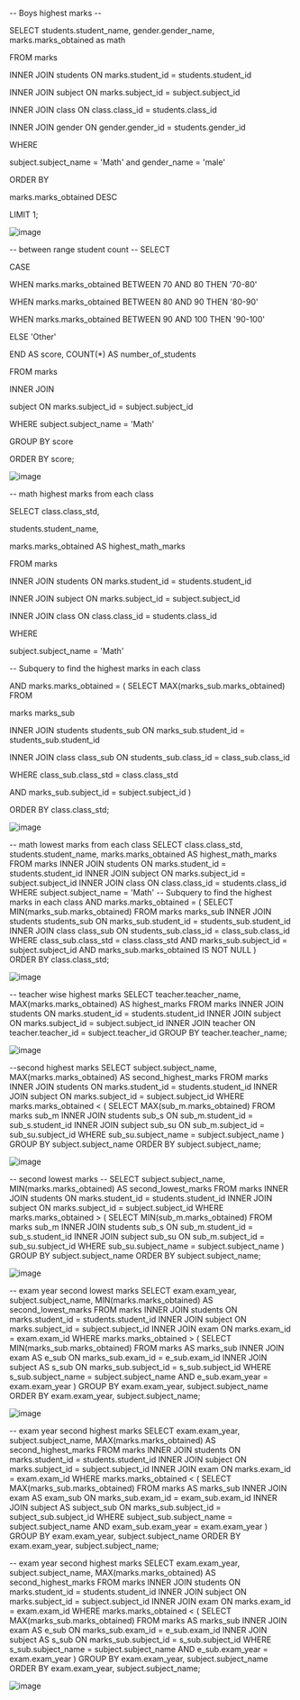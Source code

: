 -- Boys highest marks --

SELECT students.student_name, gender.gender_name, marks.marks_obtained  as math

FROM marks  

 INNER JOIN students ON marks.student_id = students.student_id
 
 INNER JOIN subject ON marks.subject_id = subject.subject_id 
 
 INNER JOIN class ON class.class_id = students.class_id
 
 INNER JOIN gender ON gender.gender_id = students.gender_id

WHERE 

subject.subject_name = 'Math' and  gender_name = 'male'

ORDER BY

marks.marks_obtained DESC

LIMIT 1;

 ![image](https://github.com/user-attachments/assets/73604513-cc27-46af-a26a-43532b02e8f5)



-- between range student count --
SELECT
    
CASE 

WHEN marks.marks_obtained BETWEEN 70 AND 80 THEN '70-80'
    
WHEN marks.marks_obtained BETWEEN 80 AND 90 THEN '80-90'
        
WHEN marks.marks_obtained BETWEEN 90 AND 100 THEN '90-100'
    
ELSE 'Other'

   END AS score,
   COUNT(*) AS number_of_students

FROM
    marks

INNER JOIN
    
subject ON marks.subject_id = subject.subject_id

WHERE
    subject.subject_name = 'Math'

GROUP BY
    score

ORDER BY
    score;


 ![image](https://github.com/user-attachments/assets/e5c6649a-7058-427a-af57-854f0047b259)

-- math highest marks from each class

SELECT 
class.class_std,

students.student_name,

marks.marks_obtained AS highest_math_marks

FROM 
    marks

INNER JOIN 
    students ON marks.student_id = students.student_id

INNER JOIN 
    subject ON marks.subject_id = subject.subject_id

INNER JOIN 
    class ON class.class_id = students.class_id

WHERE 
    
   subject.subject_name = 'Math' 
    
   -- Subquery to find the highest marks in each class
   
   AND marks.marks_obtained = (
    SELECT 
    MAX(marks_sub.marks_obtained) 
FROM 

marks marks_sub
    
INNER JOIN 
            students students_sub ON marks_sub.student_id = students_sub.student_id

INNER JOIN 
            class class_sub ON students_sub.class_id = class_sub.class_id
        
WHERE 
class_sub.class_std = class.class_std 

AND marks_sub.subject_id = subject.subject_id
    )    

ORDER BY 
    class.class_std;

 
![image](https://github.com/user-attachments/assets/d79c272c-369f-43d5-a05e-94a14001ffc2)

-- math lowest marks from each class
SELECT 
    class.class_std,
    students.student_name,
    marks.marks_obtained AS highest_math_marks
FROM 
    marks
INNER JOIN 
    students ON marks.student_id = students.student_id
INNER JOIN 
    subject ON marks.subject_id = subject.subject_id
INNER JOIN 
    class ON class.class_id = students.class_id
WHERE 
    subject.subject_name = 'Math' 
    -- Subquery to find the highest marks in each class
    AND marks.marks_obtained = (
        SELECT 
            MIN(marks_sub.marks_obtained) 
        FROM 
            marks marks_sub
        INNER JOIN 
            students students_sub ON marks_sub.student_id = students_sub.student_id
        INNER JOIN 
            class class_sub ON students_sub.class_id = class_sub.class_id
        WHERE 
            class_sub.class_std = class.class_std 
            AND marks_sub.subject_id = subject.subject_id
            AND marks_sub.marks_obtained IS NOT NULL
    )    
ORDER BY 
    class.class_std;
 
![image](https://github.com/user-attachments/assets/a0374ac2-b959-45f1-affa-f7a563b62151)



-- teacher wise highest marks 
SELECT 
    teacher.teacher_name,
    MAX(marks.marks_obtained) AS highest_marks
FROM 
    marks
INNER JOIN 
    students ON marks.student_id = students.student_id
INNER JOIN 
    subject ON marks.subject_id = subject.subject_id
INNER JOIN 
    teacher ON teacher.teacher_id = subject.teacher_id
GROUP BY 
    teacher.teacher_name;
 
![image](https://github.com/user-attachments/assets/d6bd45a2-c061-4e2d-a324-a8f511abb4b7)

--second highest marks
SELECT
    subject.subject_name,
    MAX(marks.marks_obtained) AS second_highest_marks
FROM
    marks
INNER JOIN
    students ON marks.student_id = students.student_id
INNER JOIN
    subject ON marks.subject_id = subject.subject_id
WHERE
    marks.marks_obtained < (
        SELECT MAX(sub_m.marks_obtained)
        FROM marks sub_m
        INNER JOIN students sub_s ON sub_m.student_id = sub_s.student_id
        INNER JOIN subject sub_su ON sub_m.subject_id = sub_su.subject_id
        WHERE sub_su.subject_name = subject.subject_name
    )
GROUP BY
    subject.subject_name
ORDER BY
    subject.subject_name;
 
![image](https://github.com/user-attachments/assets/68cf308f-9e31-47e0-878a-01a6b129df99)

-- second  lowest marks --
SELECT 
    subject.subject_name,
    MIN(marks.marks_obtained) AS second_lowest_marks
FROM 
    marks
INNER JOIN 
    students ON marks.student_id = students.student_id
INNER JOIN 
    subject ON marks.subject_id = subject.subject_id
WHERE 
    marks.marks_obtained > (
        SELECT MIN(sub_m.marks_obtained)
        FROM marks sub_m
        INNER JOIN students sub_s ON sub_m.student_id = sub_s.student_id
        INNER JOIN subject sub_su ON sub_m.subject_id = sub_su.subject_id
        WHERE sub_su.subject_name = subject.subject_name
    )
GROUP BY 
    subject.subject_name
ORDER BY 
    subject.subject_name;

 
![image](https://github.com/user-attachments/assets/7f173af3-5376-4cca-b7c2-1d3fa80de7ab)

-- exam year second lowest marks 
SELECT
    exam.exam_year,
    subject.subject_name,
    MIN(marks.marks_obtained) AS second_lowest_marks
FROM
    marks
INNER JOIN
    students ON marks.student_id = students.student_id
INNER JOIN
    subject ON marks.subject_id = subject.subject_id
INNER JOIN
    exam ON marks.exam_id = exam.exam_id
WHERE
    marks.marks_obtained > (
        SELECT MIN(marks_sub.marks_obtained)
        FROM marks AS marks_sub
        INNER JOIN exam AS e_sub ON marks_sub.exam_id = e_sub.exam_id
        INNER JOIN subject AS s_sub ON marks_sub.subject_id = s_sub.subject_id
        WHERE s_sub.subject_name = subject.subject_name
          AND e_sub.exam_year = exam.exam_year
    )
GROUP BY
    exam.exam_year,
    subject.subject_name
ORDER BY
    exam.exam_year,
    subject.subject_name;

 
![image](https://github.com/user-attachments/assets/deec9305-a8e6-4966-baea-2d47c0faa0d9)


-- exam year second highest marks 
SELECT
    exam.exam_year,
    subject.subject_name,
    MAX(marks.marks_obtained) AS second_highest_marks
FROM
    marks
INNER JOIN
    students ON marks.student_id = students.student_id
INNER JOIN
    subject ON marks.subject_id = subject.subject_id
INNER JOIN
    exam ON marks.exam_id = exam.exam_id
WHERE
    marks.marks_obtained < (
        SELECT MAX(marks_sub.marks_obtained)
        FROM marks AS marks_sub
        INNER JOIN exam AS exam_sub ON marks_sub.exam_id = exam_sub.exam_id
        INNER JOIN subject AS subject_sub ON marks_sub.subject_id = subject_sub.subject_id
        WHERE subject_sub.subject_name = subject.subject_name
          AND exam_sub.exam_year = exam.exam_year
    )
GROUP BY
    exam.exam_year,
    subject.subject_name
ORDER BY
    exam.exam_year,
    subject.subject_name;


 -- exam year second highest marks
 SELECT
    exam.exam_year,
    subject.subject_name,
    MAX(marks.marks_obtained) AS second_highest_marks
FROM
    marks
INNER JOIN
    students ON marks.student_id = students.student_id
INNER JOIN
    subject ON marks.subject_id = subject.subject_id
INNER JOIN
    exam ON marks.exam_id = exam.exam_id
WHERE
    marks.marks_obtained < (
        SELECT MAX(marks_sub.marks_obtained)
        FROM marks AS marks_sub
        INNER JOIN exam AS e_sub ON marks_sub.exam_id = e_sub.exam_id
        INNER JOIN subject AS s_sub ON marks_sub.subject_id = s_sub.subject_id
        WHERE s_sub.subject_name = subject.subject_name
          AND e_sub.exam_year = exam.exam_year
    )
GROUP BY
    exam.exam_year,
    subject.subject_name
ORDER BY
    exam.exam_year,
    subject.subject_name;
 
![image](https://github.com/user-attachments/assets/840301e9-3f5a-4d1a-acb7-b328a453ad9a)

